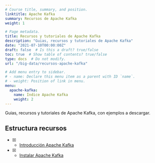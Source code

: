 ```yaml
---
# Course title, summary, and position.
linktitle: Apache Kafka
summary: Recursos de Apache Kafka
weight: 1

# Page metadata.
title: Recursos y tutoriales de Apache Kafka
description: "Guias, recursos y tutoriales de Apache Kafka"
date: "2021-07-10T00:00:00Z"
draft: false  # Is this a draft? true/false
toc: true  # Show table of contents? true/false
type: docs  # Do not modify.
url: "/big-data/recursos-apache-kafka"

# Add menu entry to sidebar.
# - name: Declare this menu item as a parent with ID `name`.
# - weight: Position of link in menu.
menu:
  apache-kafka:
    name: Índice Apache Kafka
    weight: 2
---
```


Guias, recursos y tutoriales de Apache Kafka, con ejemplos a descargar.

## Estructura recursos

- [X] - [Introducción Apache Kafka](/apache-kafka/01-intro-apache-kafka)
- [X] - [Instalar Apache Kafka](/apache-kafka/02-instalar-apache-kafka)